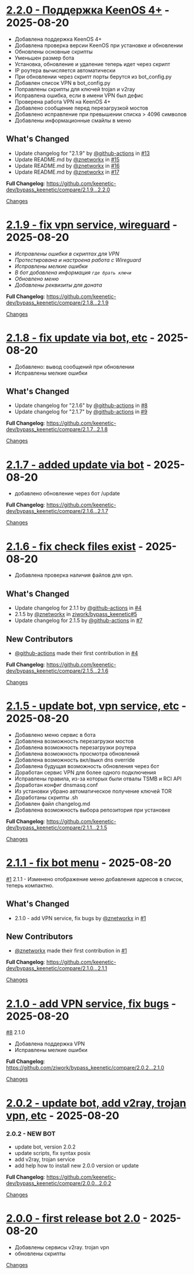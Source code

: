 <a id="2.2.0"></a>
# [2.2.0 - Поддержка KeenOS 4+](https://github.com/keenetic-dev/bypass_keenetic/releases/tag/2.2.0) - 2025-08-20

- Добавлена поддержка KeenOS 4+
- Добавлена проверка версии KeenOS при установке и обновлении
- Обновлены основные скрипты
- Уменьшен размер бота
- Установка, обновление и удаление теперь идет через скрипт
- IP роутера вычисляется автоматически
- При обновлении через скрипт порты берутся из bot_config.py
- Добавлен список VPN в bot_config.py
- Поправлены скрипты для ключей trojan и v2ray
- Исправлена ошибка, если в имени VPN был дефис
- Проверена работа VPN на KeenOS 4+
- Добавлено сообщение перед перезагрузкой мостов
- Добавлено исправление при превышении списка > 4096 символов
- Добавлены информационные смайлы в меню

## What's Changed
* Update changelog for "2.1.9" by [@github-actions](https://github.com/github-actions) in [#13](https://github.com/keenetic-dev/bypass_keenetic/pull/13)
* Update README.md by [@znetworkx](https://github.com/znetworkx) in [#15](https://github.com/keenetic-dev/bypass_keenetic/pull/15)
* Update README.md by [@znetworkx](https://github.com/znetworkx) in [#16](https://github.com/keenetic-dev/bypass_keenetic/pull/16)
* Update README.md by [@znetworkx](https://github.com/znetworkx) in [#17](https://github.com/keenetic-dev/bypass_keenetic/pull/17)


**Full Changelog**: https://github.com/keenetic-dev/bypass_keenetic/compare/2.1.9...2.2.0


[Changes][2.2.0]


<a id="2.1.9"></a>
# [2.1.9 - fix vpn service, wireguard](https://github.com/keenetic-dev/bypass_keenetic/releases/tag/2.1.9) - 2025-08-20

- *Исправлены ошибки в скриптах для VPN*
- *Протестирована и настроена работа с Wireguard*
- *Исправлены мелкие ошибки*
- *В бот добавлена информация `где брать ключи`*
- *Обновлено меню*
- *Добавлены реквизиты для доната*

**Full Changelog**: https://github.com/keenetic-dev/bypass_keenetic/compare/2.1.8...2.1.9

[Changes][2.1.9]


<a id="2.1.8"></a>
# [2.1.8 - fix update via bot, etc](https://github.com/keenetic-dev/bypass_keenetic/releases/tag/2.1.8) - 2025-08-20

- Добавлено: вывод сообщений при обновлении
- Исправлены мелкие ошибки

## What's Changed
* Update changelog for "2.1.6" by [@github-actions](https://github.com/github-actions) in [#8](https://github.com/keenetic-dev/bypass_keenetic/pull/8)
* Update changelog for "2.1.7" by [@github-actions](https://github.com/github-actions) in [#9](https://github.com/keenetic-dev/bypass_keenetic/pull/9)


**Full Changelog**: https://github.com/keenetic-dev/bypass_keenetic/compare/2.1.7...2.1.8

[Changes][2.1.8]


<a id="2.1.7"></a>
# [2.1.7 - added update via bot](https://github.com/keenetic-dev/bypass_keenetic/releases/tag/2.1.7) - 2025-08-20

- добавлено обновление через бот /update

**Full Changelog**: https://github.com/keenetic-dev/bypass_keenetic/compare/2.1.6...2.1.7

[Changes][2.1.7]


<a id="2.1.6"></a>
# [2.1.6 - fix check files exist](https://github.com/keenetic-dev/bypass_keenetic/releases/tag/2.1.6) - 2025-08-20

- Добавлена проверка наличия файлов для vpn.

## What's Changed
* Update changelog for 2.1.1 by [@github-actions](https://github.com/github-actions) in [#4](https://github.com/keenetic-dev/bypass_keenetic/pull/4)
* 2.1.5 by [@znetworkx](https://github.com/znetworkx) in [ziwork/bypass_keenetic#5](https://github.com/ziwork/bypass_keenetic/pull/5)
* Update changelog for 2.1.5 by [@github-actions](https://github.com/github-actions) in [#7](https://github.com/keenetic-dev/bypass_keenetic/pull/7)

## New Contributors
* [@github-actions](https://github.com/github-actions) made their first contribution in [#4](https://github.com/keenetic-dev/bypass_keenetic/pull/4)

**Full Changelog**: https://github.com/keenetic-dev/bypass_keenetic/compare/2.1.5...2.1.6

[Changes][2.1.6]


<a id="2.1.5"></a>
# [2.1.5 - update bot, vpn service, etc](https://github.com/keenetic-dev/bypass_keenetic/releases/tag/2.1.5) - 2025-08-20

- Добавлено меню сервис в бота
- Добавлена возможность перезагрузки мостов
- Добавлена возможность перезагрузки роутера
- Добавлена возможность просмотра обновлений
- Добавлена возможность вкл/выкл dns override
- Добавлена будущая возможность обновления через бот
- Доработан сервис VPN для более одного подключения
- Исправлены правила, из-за которых были отвалы TSMB и RCI API
- Доработан конфиг dnsmasq.conf
- Из установки убрано автоматическое получение ключей TOR
- Доработаны скрипты .sh
- Добавлен файл changelog.md
- Добавлена возможность выбора репозитория при установке

**Full Changelog**: https://github.com/keenetic-dev/bypass_keenetic/compare/2.1.1...2.1.5

[Changes][2.1.5]


<a id="2.1.1"></a>
# [2.1.1 - fix bot menu](https://github.com/keenetic-dev/bypass_keenetic/releases/tag/2.1.1) - 2025-08-20

[#1](https://github.com/keenetic-dev/bypass_keenetic/issues/1) 2.1.1 - Изменено отображение меню добавления адресов в список, теперь компактно.

## What's Changed
* 2.1.0 - add VPN service, fix bugs by [@znetworkx](https://github.com/znetworkx) in [#1](https://github.com/keenetic-dev/bypass_keenetic/pull/1)

## New Contributors
* [@znetworkx](https://github.com/znetworkx) made their first contribution in [#1](https://github.com/keenetic-dev/bypass_keenetic/pull/1)

**Full Changelog**: https://github.com/keenetic-dev/bypass_keenetic/compare/2.1.0...2.1.1

[Changes][2.1.1]


<a id="2.1.0"></a>
# [2.1.0 - add VPN service, fix bugs](https://github.com/keenetic-dev/bypass_keenetic/releases/tag/2.1.0) - 2025-08-20

[#8](https://github.com/keenetic-dev/bypass_keenetic/issues/8) 2.1.0
- Добавлена поддержка VPN
- Исправлены мелкие ошибки

**Full Changelog**: https://github.com/ziwork/bypass_keenetic/compare/2.0.2...2.1.0

[Changes][2.1.0]


<a id="2.0.2"></a>
# [2.0.2 - update bot, add v2ray, trojan vpn, etc](https://github.com/keenetic-dev/bypass_keenetic/releases/tag/2.0.2) - 2025-08-20

### 2.0.2 - NEW BOT 

- update bot, version 2.0.2
- update scripts, fix syntax posix
- add v2ray, trojan service
- add help how to install new 2.0.0 version or update

**Full Changelog**: https://github.com/keenetic-dev/bypass_keenetic/compare/2.0.0...2.0.2

[Changes][2.0.2]


<a id="2.0.0"></a>
# [2.0.0 - first release bot 2.0](https://github.com/keenetic-dev/bypass_keenetic/releases/tag/2.0.0) - 2025-08-20

- Добавлены сервисы v2ray. trojan vpn
- обновлены скрипты

[Changes][2.0.0]


[2.2.0]: https://github.com/keenetic-dev/bypass_keenetic/compare/2.1.9...2.2.0
[2.1.9]: https://github.com/keenetic-dev/bypass_keenetic/compare/2.1.8...2.1.9
[2.1.8]: https://github.com/keenetic-dev/bypass_keenetic/compare/2.1.7...2.1.8
[2.1.7]: https://github.com/keenetic-dev/bypass_keenetic/compare/2.1.6...2.1.7
[2.1.6]: https://github.com/keenetic-dev/bypass_keenetic/compare/2.1.5...2.1.6
[2.1.5]: https://github.com/keenetic-dev/bypass_keenetic/compare/2.1.1...2.1.5
[2.1.1]: https://github.com/keenetic-dev/bypass_keenetic/compare/2.1.0...2.1.1
[2.1.0]: https://github.com/keenetic-dev/bypass_keenetic/compare/2.0.2...2.1.0
[2.0.2]: https://github.com/keenetic-dev/bypass_keenetic/compare/2.0.0...2.0.2
[2.0.0]: https://github.com/keenetic-dev/bypass_keenetic/tree/2.0.0

<!-- Generated by https://github.com/rhysd/changelog-from-release v3.9.0 -->
